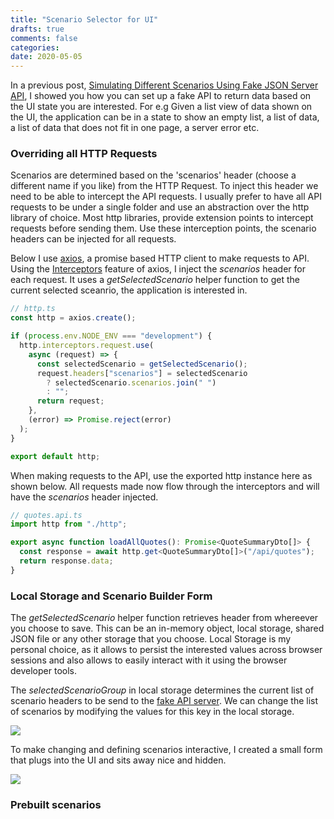 ```yaml
---
title: "Scenario Selector for UI"
drafts: true
comments: false
categories:
date: 2020-05-05
---
```


In a previous post, [Simulating Different Scenarios Using Fake JSON Server API](TDK), I showed you how you can set up a fake API to return data based on the UI state you are interested. For e.g Given a list view of data shown on the UI, the application can be in a state to show an empty list, a list of data, a list of data that does not fit in one page, a server error etc.

### Overriding all HTTP Requests

Scenarios are determined based on the 'scenarios' header (choose a different name if you like) from the HTTP Request. To inject this header we need to be able to intercept the API requests. I usually prefer to have all API requests to be under a single folder and use an abstraction over the http library of choice. Most http libraries, provide extension points to intercept requests before sending them. Use these interception points, the scenario headers can be injected for all requests.

Below I use [axios](https://github.com/axios/axios), a promise based HTTP client to make requests to API. Using the [Interceptors](https://github.com/axios/axios#interceptors) feature of axios, I inject the _scenarios_ header for each request. It uses a _getSelectedScenario_ helper function to get the current selected sceanrio, the application is interested in.

```typescript
// http.ts
const http = axios.create();

if (process.env.NODE_ENV === "development") {
  http.interceptors.request.use(
    async (request) => {
      const selectedScenario = getSelectedScenario();
      request.headers["scenarios"] = selectedScenario
        ? selectedScenario.scenarios.join(" ")
        : "";
      return request;
    },
    (error) => Promise.reject(error)
  );
}

export default http;
```

When making requests to the API, use the exported http instance here as shown below. All requests made now flow through the interceptors and will have the _scenarios_ header injected.

```typescript
// quotes.api.ts
import http from "./http";

export async function loadAllQuotes(): Promise<QuoteSummaryDto[]> {
  const response = await http.get<QuoteSummaryDto[]>("/api/quotes");
  return response.data;
}
```

### Local Storage and Scenario Builder Form

The _getSelectedScenario_ helper function retrieves header from whereever you choose to save. This can be an in-memory object, local storage, shared JSON file or any other storage that you choose. Local Storage is my personal choice, as it allows to persist the interested values across browser sessions and also allows to easily interact with it using the browser developer tools.

The _selectedScenarioGroup_ in local storage determines the current list of scenario headers to be send to the [fake API server](TDK). We can change the list of scenarios by modifying the values for this key in the local storage.

![](/images/scenario_selector_local_storage.jpg)

To make changing and defining scenarios interactive, I created a small form that plugs into the UI and sits away nice and hidden.

![](/images/scenario_selector_ui_form.jpg)

### Prebuilt scenarios
